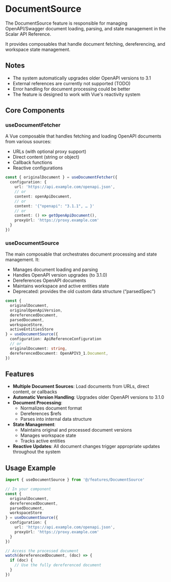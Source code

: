 # DocumentSource

The DocumentSource feature is responsible for managing OpenAPI/Swagger document loading, parsing, and state management in the Scalar API Reference.

It provides composables that handle document fetching, dereferencing, and workspace state management.

## Notes

- The system automatically upgrades older OpenAPI versions to 3.1
- External references are currently not supported (TODO)
- Error handling for document processing could be better
- The feature is designed to work with Vue's reactivity system

## Core Components

### useDocumentFetcher

A Vue composable that handles fetching and loading OpenAPI documents from various sources:

- URLs (with optional proxy support)
- Direct content (string or object)
- Callback functions
- Reactive configurations

```typescript
const { originalDocument } = useDocumentFetcher({
  configuration: {
    url: 'https://api.example.com/openapi.json',
    // or
    content: openApiDocument,
    // or
    content: '{"openapi": "3.1.1", … }'
    // or
    content: () => getOpenApiDocument(),
    proxyUrl: 'https://proxy.example.com'
  }
})
```

### useDocumentSource

The main composable that orchestrates document processing and state management. It:

- Manages document loading and parsing
- Handles OpenAPI version upgrades (to 3.1.0)
- Dereferences OpenAPI documents
- Maintains workspace and active entities state
- Deprecated: provides the old custom data structure (“parsedSpec”)

```typescript
const {
  originalDocument,
  originalOpenApiVersion,
  dereferencedDocument,
  parsedDocument,
  workspaceStore,
  activeEntitiesStore
} = useDocumentSource({
  configuration: ApiReferenceConfiguration
  // or
  originalDocument: string,
  dereferencedDocument: OpenAPIV3_1.Document,
})
```

## Features

- **Multiple Document Sources**: Load documents from URLs, direct content, or callbacks
- **Automatic Version Handling**: Upgrades older OpenAPI versions to 3.1.0
- **Document Processing**:
  - Normalizes document format
  - Dereferences $refs
  - Parses into internal data structure
- **State Management**:
  - Maintains original and processed document versions
  - Manages workspace state
  - Tracks active entities
- **Reactive Updates**: All document changes trigger appropriate updates throughout the system

## Usage Example

```typescript
import { useDocumentSource } from '@/features/DocumentSource'

// In your component
const {
  originalDocument,
  dereferencedDocument,
  parsedDocument,
  workspaceStore
} = useDocumentSource({
  configuration: {
    url: 'https://api.example.com/openapi.json',
    proxyUrl: 'https://proxy.example.com'
  }
})

// Access the processed document
watch(dereferencedDocument, (doc) => {
  if (doc) {
    // Use the fully dereferenced document
  }
})
```

